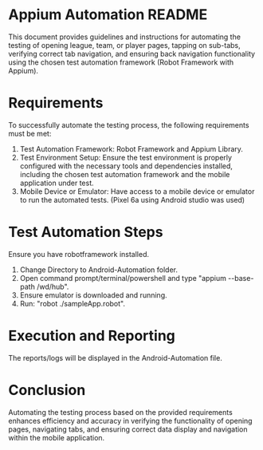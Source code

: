 # Appium Automation README
This document provides guidelines and instructions for automating the testing of opening league, team, or player pages, tapping on sub-tabs, verifying correct tab navigation, and ensuring back navigation functionality using the chosen test automation framework (Robot Framework with Appium).

# Requirements
To successfully automate the testing process, the following requirements must be met:
1. Test Automation Framework: Robot Framework and Appium Library.
2. Test Environment Setup: Ensure the test environment is properly configured with the necessary tools and dependencies installed, including the chosen test automation framework and the mobile application under test.
3. Mobile Device or Emulator: Have access to a mobile device or emulator to run the automated tests. (Pixel 6a using Android studio was used)

# Test Automation Steps
Ensure you have robotframework installed. 
1. Change Directory to Android-Automation folder. 
2. Open command prompt/terminal/powershell and type "appium --base-path /wd/hub".
3. Ensure emulator is downloaded and running.
4. Run: "robot ./sampleApp.robot".

# Execution and Reporting
The reports/logs will be displayed in the Android-Automation file.

# Conclusion
Automating the testing process based on the provided requirements enhances efficiency and accuracy in verifying the functionality of opening pages, navigating tabs, and ensuring correct data display and navigation within the mobile application.
